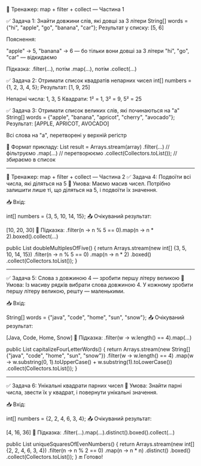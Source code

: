 🎯 Тренажер: map + filter + collect — Частина 1

✅ Задача 1: Знайти довжини слів, які довші за 3 літери
String[] words = {"hi", "apple", "go", "banana", "car"};
Результат у списку: [5, 6]

Пояснення:

"apple" → 5, "banana" → 6 — бо тільки вони довші за 3 літери
"hi", "go", "car" — відкидаємо

Підказка: .filter(...), потім .map(...), потім .collect(...)

✅ Задача 2: Отримати список квадратів непарних чисел
int[] numbers = {1, 2, 3, 4, 5};
Результат: [1, 9, 25]

Непарні числа: 1, 3, 5
Квадрати: 1² = 1, 3² = 9, 5² = 25

✅ Задача 3: Отримати список великих слів, які починаються на "a"
String[] words = {"apple", "banana", "apricot", "cherry", "avocado"};
Результат: [APPLE, APRICOT, AVOCADO]

Всі слова на "a", перетворені у верхній регістр

🧪 Формат прикладу:
List<String> result = Arrays.stream(array)
.filter(...)      // фільтруємо
.map(...)         // перетворюємо
.collect(Collectors.toList()); // збираємо в список

------------------------------

🎯 Тренажер: map + filter + collect — Частина 2
✅ Задача 4: Подвоїти всі числа, які діляться на 5
📌 Умова:
Маємо масив чисел. Потрібно залишити лише ті, що діляться на 5, і подвоїти їх значення.

📥 Вхід:

int[] numbers = {3, 5, 10, 14, 15};
📤 Очікуваний результат:

[10, 20, 30]
🔧 Підказка:
.filter(n -> n % 5 == 0).map(n -> n * 2).boxed().collect(...)

public List<Integer> doubleMultiplesOfFive() {
return Arrays.stream(new int[] {3, 5, 10, 14, 15})
.filter(n -> n % 5 == 0)
.map(n -> n * 2)
.boxed()
.collect(Collectors.toList());
}

--------------------------------------------------------------------
✅ Задача 5: Слова з довжиною 4 — зробити першу літеру великою
📌 Умова:
Із масиву рядків вибрати слова довжиною 4. У кожному зробити першу літеру великою, решту — маленькими.

📥 Вхід:

String[] words = {"java", "code", "home", "sun", "snow"};
📤 Очікуваний результат:

[Java, Code, Home, Snow]
🔧 Підказка:
.filter(w -> w.length() == 4).map(...)

public List<String> capitalizeFourLetterWords() {
return Arrays.stream(new String[] {"java", "code", "home", "sun", "snow"})
.filter(w -> w.length() == 4)
.map(w -> w.substring(0, 1).toUpperCase() + w.substring(1).toLowerCase())
.collect(Collectors.toList());
}


--------------------------------
✅ Задача 6: Унікальні квадрати парних чисел
📌 Умова:
Знайти парні числа, звести їх у квадрат, і повернути унікальні значення.

📥 Вхід:

int[] numbers = {2, 2, 4, 6, 3, 4};
📤 Очікуваний результат:

[4, 16, 36]
🔧 Підказка:
.filter(...).map(...).distinct().boxed().collect(...)

public List<Integer> uniqueSquaresOfEvenNumbers() {
return Arrays.stream(new int[] {2, 2, 4, 6, 3, 4})
.filter(n -> n % 2 == 0)
.map(n -> n * n)
.distinct()
.boxed()
.collect(Collectors.toList());
}
🔚 Готово!


